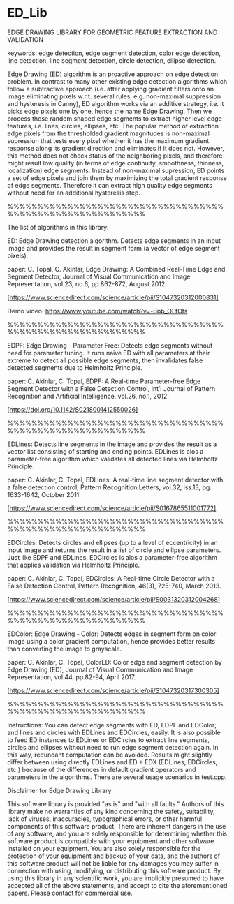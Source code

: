 # ED_Lib
EDGE DRAWING LIBRARY FOR GEOMETRIC FEATURE EXTRACTION AND VALIDATION

keywords: edge detection, edge segment detection, color edge detection, line detection, line segment detection, circle detection, ellipse detection.

Edge Drawing (ED) algorithm is an proactive approach on edge detection problem.
In contrast to many other existing edge detection algorithms which follow a subtractive approach (i.e. after applying gradient filters onto an image eliminating pixels w.r.t. several rules, e.g. non-maximal suppression and hysteresis in Canny), ED algorithm works via an additive strategy, i.e. it picks edge pixels one by one, hence the name Edge Drawing.
Then we process those random shaped edge segments to extract higher level edge features, i.e. lines, circles, ellipses, etc.
The popular method of extraction edge pixels from the thresholded gradient magnitudes is non-maximal supressiun that tests every pixel whether it has the maximum gradient response along its gradient direction and eliminates if it does not.
However, this method does not check status of the neighboring pixels, and therefore might result low quality (in terms of edge continuity, smoothness, thinness, localization) edge segments.
Instead of non-maximal supression, ED points a set of edge pixels and join them by maximizing the total gradient response of edge segments.
Therefore it can extract high quality edge segments without need for an additional hysteresis step. 

%%%%%%%%%%%%%%%%%%%%%%%%%%%%%%%%%%%%%%%%%%%%%%%%%%%%%%%%%%%

The list of algorithms in this library:

ED: Edge Drawing detection algorithm. Detects edge segments in an input image and provides the result in segment form (a vector of edge segment pixels).

paper: C. Topal, C. Akinlar, Edge Drawing: A Combined Real-Time Edge and Segment Detector, Journal of Visual Communication and Image Representation, vol.23, no.6, pp.862-872, August 2012.

[https://www.sciencedirect.com/science/article/pii/S1047320312000831]

Demo video: https://www.youtube.com/watch?v=-Bpb_OLfOts

%%%%%%%%%%%%%%%%%%%%%%%%%%%%%%%%%%%%%%%%%%%%%%%%%%%%%%%%%%%

EDPF: Edge Drawing - Parameter Free: Detects edge segments without need for parameter tuning. It runs naive ED with all parameters at their extreme to detect all possible edge segments, then invalidates false detected segments due to Helmholtz Principle.

paper: C. Akinlar, C. Topal, EDPF: A Real-time Parameter-free Edge Segment Detector with a False Detection Control, Int’l Journal of Pattern Recognition and Artificial Intelligence, vol.26, no.1, 2012.

[https://doi.org/10.1142/S0218001412550026]

%%%%%%%%%%%%%%%%%%%%%%%%%%%%%%%%%%%%%%%%%%%%%%%%%%%%%%%%%%%

EDLines: Detects line segments in the image and provides the result as a vector list consisting of starting and ending points.
EDLines is alos a parameter-free algorithm which validates all detected lines via Helmholtz Principle.

paper: C. Akinlar, C. Topal, EDLines: A real-time line segment detector with a false detection control, Pattern Recognition Letters, vol.32, iss.13, pg. 1633-1642, October 2011. 

[https://www.sciencedirect.com/science/article/pii/S0167865511001772]

%%%%%%%%%%%%%%%%%%%%%%%%%%%%%%%%%%%%%%%%%%%%%%%%%%%%%%%%%%%

EDCircles: Detects circles and ellipses (up to a level of eccentricity) in an input image and returns the result in a list of circle and ellipse parameters. Just like EDPF and EDLines, EDCircles is alos a parameter-free algorithm that applies validation via Helmholtz Principle.

paper: C. Akinlar, C. Topal, EDCircles: A Real-time Circle Detector with a False Detection Control, Pattern Recognition, 46(3), 725-740, March 2013.

[https://www.sciencedirect.com/science/article/pii/S0031320312004268]

%%%%%%%%%%%%%%%%%%%%%%%%%%%%%%%%%%%%%%%%%%%%%%%%%%%%%%%%%%%

EDColor: Edge Drawing - Color: Detects edges in segment form on color image using a color gradient computation, hence provides better results than converting the image to grayscale.

paper: C. Akinlar, C. Topal, ColorED: Color edge and segment detection by Edge Drawing (ED), Journal of Visual Communication and Image Representation, vol.44, pp.82-94, April 2017.

[https://www.sciencedirect.com/science/article/pii/S1047320317300305]

%%%%%%%%%%%%%%%%%%%%%%%%%%%%%%%%%%%%%%%%%%%%%%%%%%%%%%%%%%%

Instructions:
You can detect edge segments with ED, EDPF and EDColor; and lines and circles with EDLines and EDCircles, easily.
It is also possible to feed ED instances to EDLines or EDCircles to extract line segments, circles and ellipses without need to run edge segment detection again.
In this way, redundant computation can be avoided.
Results might slightly differ between using directly EDLines and ED + EDX (EDLines, EDCircles, etc.) because of the differences in default gradient operators and parameters in the algorithms.
There are several usage scenarios in test.cpp. 

Disclaimer for Edge Drawing Library

This software library is provided "as is" and "with all faults." Authors of this library make no warranties of any kind concerning the safety, suitability, lack of viruses, inaccuracies, typographical errors, or other harmful components of this software product. 
There are inherent dangers in the use of any software, and you are solely responsible for determining whether this software product is compatible with your equipment and other software installed on your equipment. 
You are also solely responsible for the protection of your equipment and backup of your data, and the authors of this software product will not be liable for any damages you may suffer in connection with using, modifying, or distributing this software product. 
By using this library in any scientific work, you are implicitly presumed to have accepted all of the above statements, and accept to cite the aforementioned papers.
Please contact for commercial use.

